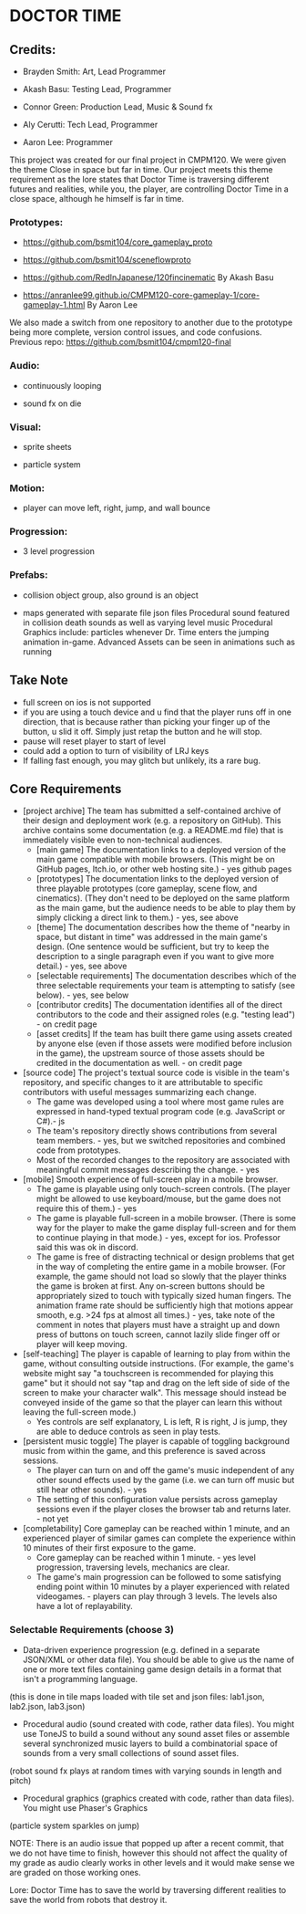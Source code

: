 # DOCTOR TIME

## Credits:  
- Brayden Smith: Art, Lead Programmer

- Akash Basu: Testing Lead, Programmer

- Connor Green: Production Lead, Music & Sound fx

- Aly Cerutti: Tech Lead, Programmer

- Aaron Lee: Programmer

This project was created for our final project in CMPM120. We were given the theme Close in space but far in time. Our project meets this theme requirement as the lore states that Doctor Time is traversing different futures and realities, while you, the player, are controlling Doctor Time in a close space, although he himself is far in time. 
### Prototypes:

- https://github.com/bsmit104/core_gameplay_proto 

- https://github.com/bsmit104/sceneflowproto

- https://github.com/RedInJapanese/120fincinematic By Akash Basu

- https://anranlee99.github.io/CMPM120-core-gameplay-1/core-gameplay-1.html By Aaron Lee

We also made a switch from one repository to another due to the prototype being more complete, version control issues, and code confusions.
Previous repo:
https://github.com/bsmit104/cmpm120-final 


### Audio:
- continuously looping

- sound fx on die

### Visual:
- sprite sheets

- particle system

### Motion:
- player can move left, right, jump, and wall bounce

### Progression:
- 3 level progression

### Prefabs:
- collision object group, also ground is an object

- maps generated with separate file json files
Procedural sound featured in collision death sounds as well as varying level music
Procedural Graphics include: particles whenever Dr. Time enters the jumping animation in-game.
Advanced Assets can be seen in animations such as running

## Take Note
- full screen on ios is not supported
- if you are using a touch device and u find that the player runs off in one direction, that is because rather than picking your finger up of the button, u slid it off. Simply just retap the button and he will stop.
- pause will reset player to start of level
- could add a option to turn of visibility of LRJ keys
- If falling fast enough, you may glitch but unlikely, its a rare bug.


## Core Requirements
- [project archive] The team has submitted a self-contained archive of their design and deployment work (e.g. a repository on GitHub). This archive contains some documentation (e.g. a README.md file) that is immediately visible even to non-technical audiences. 
   - [main game] The documentation links to a deployed version of the main game compatible with mobile browsers. (This might be on GitHub pages, Itch.io, or other web hosting site.) - yes github pages
   - [prototypes] The documentation links to the deployed version of three playable prototypes (core gameplay, scene flow, and cinematics). (They don't need to be deployed on the same platform as the main game, but the audience needs to be able to play them by simply clicking a direct link to them.) - yes, see above
   - [theme] The documentation describes how the theme of "nearby in space, but distant in time" was addressed in the main game's design. (One sentence would be sufficient, but try to keep the description to a single paragraph even if you want to give more detail.) - yes, see above
   - [selectable requirements] The documentation describes which of the three selectable requirements your team is attempting to satisfy (see below). - yes, see below
   - [contributor credits] The documentation identifies all of the direct contributors to the code and their assigned roles (e.g. "testing lead") - on credit page
   - [asset credits] If the team has built there game using assets created by anyone else (even if those assets were modified before inclusion in the game), the upstream source of those assets should be credited in the documentation as well. - on credit page
- [source code] The project's textual source code is visible in the team's repository, and specific changes to it are attributable to specific contributors with useful messages summarizing each change.
  - The game was developed using a tool where most game rules are expressed in hand-typed textual program code (e.g. JavaScript or C#).- js
  - The team's repository directly shows contributions from several team members. - yes, but we switched repositories and combined code from prototypes. 
  - Most of the recorded changes to the repository are associated with meaningful commit messages describing the change. - yes
- [mobile] Smooth experience of full-screen play in a mobile browser.
  - The game is playable using only touch-screen controls. (The player might be allowed to use keyboard/mouse, but the game does not require this of them.) - yes
  - The game is playable full-screen in a mobile browser. (There is some way for the player to make the game display full-screen and for them to continue playing in that mode.) - yes, except for ios. Professor said this was ok in discord. 
  - The game is free of distracting technical or design problems that get in the way of completing the entire game in a mobile browser. (For example, the game should not load so slowly that the player thinks the game is broken at first. Any on-screen buttons should be appropriately sized to touch with typically sized human fingers. The animation frame rate should be sufficiently high that motions appear smooth, e.g. >24 fps at almost all times.) - yes, take note of the comment in notes that players must have a straight up and down press of buttons on touch screen, cannot lazily slide finger off or player will keep moving.
- [self-teaching] The player is capable of learning to play from within the game, without consulting outside instructions. (For example, the game's website might say "a touchscreen is recommended for playing this game" but it should not say "tap and drag on the left side of side of the screen to make your character walk". This message should instead be conveyed inside of the game so that the player can learn this without leaving the full-screen mode.)
  - Yes controls are self explanatory, L is left, R is right, J is jump, they are able to deduce controls as seen in play tests.
- [persistent music toggle] The player is capable of toggling background music from within the game, and this preference is saved across sessions.
  - The player can turn on and off the game's music independent of any other sound effects used by the game (i.e. we can turn off music but still hear other sounds). - yes
  - The setting of this configuration value persists across gameplay sessions even if the player closes the browser tab and returns later. - not yet
- [completability] Core gameplay can be reached within 1 minute, and an experienced player of similar games can complete the experience within 10 minutes of their first exposure to the game.
  - Core gameplay can be reached within 1 minute. - yes level progression, traversing levels, mechanics are clear.
  - The game's main progression can be followed to some satisfying ending point within 10 minutes by a player experienced with related videogames. - players can play through 3 levels. The levels also have a lot of replayability. 

### Selectable Requirements (choose 3)
- Data-driven experience progression (e.g. defined in a separate JSON/XML or other data file). You should be able to give us the name of one or more text files containing game design details in a format that isn't a programming language.  

(this is done in tile maps loaded with tile set and json files: lab1.json, lab2.json, lab3.json)  

- Procedural audio (sound created with code, rather data files). You might use ToneJS to build a sound without any sound asset files or assemble several synchronized music layers to build a combinatorial space of sounds from a very small collections of sound asset files.  
  
(robot sound fx plays at random times with varying sounds in length and pitch)  

- Procedural graphics (graphics created with code, rather than data files). You might use Phaser's Graphics  

(particle system sparkles on jump)  

  
  
NOTE:
  There is an audio issue that popped up after a recent commit, that we do not have time to finish, however this should not affect the quality of my grade as audio clearly works in other levels and it would make sense we are graded on those working ones. 
  

Lore:
Doctor Time has to save the world by traversing different realities to save the world from robots that destroy it. 
